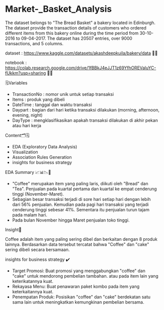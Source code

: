 # Market-_Basket_Analysis

The dataset belongs to "The Bread Basket" a bakery located in Edinburgh. The dataset provide the transaction details of customers who ordered different items from this bakery online during the time period from 30-10-2016 to 09-04-2017. The dataset has 20507 entries, over 9000 transactions, and 5 columns.

dataset : https://www.kaggle.com/datasets/akashdeepkuila/bakery/data 📑🥐

notebook : https://colab.research.google.com/drive/1fBBkJ4eJJT1z69YfhOREValuYC-fUkkm?usp=sharing 📌📌

🗒️Variables

- TransactionNo : nomor unik untuk setiap transaksi
- Items : produk yang dibeli
- DateTime : tanggal dan waktu transaksi
- Daypart : bagian dari hari ketika transaksi dilakukan (morning, afternoon, evening, night)
- DayType : mengklasifikasikan apakah transaksi dilakukan di akhir pekan atau hari kerja


Content🗂️🗒️

- EDA (Exploratory Data Analysis)
- Visualization
- Association Rules Generation
- insights for business strategy

EDA Summary 📈📊📉📌

- "Coffee" merupakan item yang paling laris, diikuti oleh "Bread" dan "Tea".
Penjualan pada kuartal pertama dan kuartal ke empat cenderung tinggi (November-Maret).
- Sebagian besar transaksi terjadi di sore hari setiap hari dengan lebih dari 56% penjualan. Kemudian pada pagi hari transaksi yang terjadi cenderung tinggi sebesar 41%. Sementara itu penjualan turun tajam pada malam hari.
- Pada bulan November hingga Maret penjualan toko tinggi.

Insight📌

Coffee adalah item yang paling sering dibel dan berkaitan dengan 8 produk lainnya. Berdasarkan data tersebut tercatat bahwa "Coffee" dan "cake" sering dibeli secara bersamaan.

insights for business strategy ✔️

- Target Promosi: Buat promosi yang menggabungkan "coffee" dan "cake" untuk mendorong pembelian tambahan. atau pada item lain yang keterikatannya kuat.
- Rekayasa Menu: Buat penawaran paket kombo pada item yang keterkaitannya kuat.
- Penempatan Produk: Posisikan "coffee" dan "cake" berdekatan satu sama lain untuk meningkatkan kemungkinan pembelian bersama.


  
